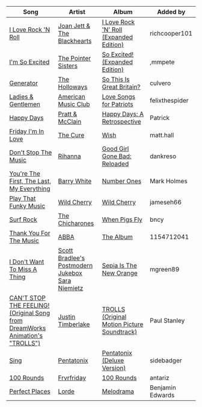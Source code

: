 | Song | Artist | Album | Added by |
|-|-|-|-|
| [I Love Rock 'N Roll](https://open.spotify.com/track/2Cdvbe2G4hZsnhNMKyGrie) | [Joan Jett & The Blackhearts](https://open.spotify.com/artist/1Fmb52lZ6Jv7FMWXXTPO3K) | [I Love Rock 'N' Roll (Expanded Edition)](https://open.spotify.com/album/555qwe1qUgLdee80TZ2CQt) | richcooper101 |
| [I'm So Excited](https://open.spotify.com/track/1ot6jEe4w4hYnsOPjd3xKQ) | [The Pointer Sisters](https://open.spotify.com/artist/2kreKea2n96dXjcyAU9j5N) | [So Excited! (Expanded Edition)](https://open.spotify.com/album/4iqsNkST0v1aaL3S0Fd4XS) | ,mmpete |
| [Generator](https://open.spotify.com/track/5huKxZxNzciArMf5RQ57Da) | [The Holloways](https://open.spotify.com/artist/0ucpA79hkvtJ2qtPv1yXVm) | [So This Is Great Britain?](https://open.spotify.com/album/7IZS1QsJHWSInicdoWbgmU) | culvero |
| [Ladies & Gentlemen](https://open.spotify.com/track/1m4qYkPWwJyqRRUDjyQfMl) | [American Music Club](https://open.spotify.com/artist/6uHjKRsYGaElOrKWlSEji3) | [Love Songs for Patriots](https://open.spotify.com/album/4PLf03nuJxwteJg1rPqELB) | felixthespider |
| [Happy Days](https://open.spotify.com/track/5o4OlXcNoZSAK5nYzZ2vEu) | [Pratt & McClain](https://open.spotify.com/artist/3vNHR4OsgOsktxndG612B7) | [Happy Days: A Retrospective](https://open.spotify.com/album/5hAdZsrx3T4eJFSUgPAeB1) | Patrick |
| [Friday I'm In Love](https://open.spotify.com/track/4QlzkaRHtU8gAdwqjWmO8n) | [The Cure](https://open.spotify.com/artist/7bu3H8JO7d0UbMoVzbo70s) | [Wish](https://open.spotify.com/album/0aEL0zQ4XLuxQP0j7sLlS1) | matt.hall |
| [Don't Stop The Music](https://open.spotify.com/track/0ByMNEPAPpOR5H69DVrTNy) | [Rihanna](https://open.spotify.com/artist/5pKCCKE2ajJHZ9KAiaK11H) | [Good Girl Gone Bad: Reloaded](https://open.spotify.com/album/3JSWZWeTHF4HDGt5Eozdy7) | dankreso |
| [You're The First, The Last, My Everything](https://open.spotify.com/track/6kOjNVGh1Gapc7224d20Ym) | [Barry White](https://open.spotify.com/artist/3rfgbfpPSfXY40lzRK7Syt) | [Number Ones](https://open.spotify.com/album/4jATpIchd56XOWEHVsd8ky) | Mark Holmes |
| [Play That Funky Music](https://open.spotify.com/track/5uuJruktM9fMdN9Va0DUMl) | [Wild Cherry](https://open.spotify.com/artist/4apX9tIeHb85yPyy4F6FJG) | [Wild Cherry](https://open.spotify.com/album/27ompw8zlrCkWMacS21ysX) | jameseh66 |
| [Surf Rock](https://open.spotify.com/track/386JsxSruXriZkH8v7z6gH) | [The Chicharones](https://open.spotify.com/artist/7mymzY5YnLV2oMFxgnN3x2) | [When Pigs Fly](https://open.spotify.com/album/0TrZIJ2N2tsAYT1hZ1cNwI) | bncy |
| [Thank You For The Music](https://open.spotify.com/track/08GOw3NsrJ0LsCCeyqzt3b) | [ABBA](https://open.spotify.com/artist/0LcJLqbBmaGUft1e9Mm8HV) | [The Album](https://open.spotify.com/album/5fLOHW1UXr1cJrnXiU3FBt) | 1154712041 |
| [I Don't Want To Miss A Thing](https://open.spotify.com/track/4Sq3jo9i1NUcByswZ1mRI6) | [Scott Bradlee's Postmodern Jukebox](https://open.spotify.com/artist/5HYNPEO2NNBONQkp3Mvwvc)<br>[Sara Niemietz](https://open.spotify.com/artist/4zGYxIc3gg75ks4rQcReSF) | [Sepia Is The New Orange](https://open.spotify.com/album/4EnUNHhTh0qZ9GyX0fL9Wp) | mgreen89 |
| [CAN'T STOP THE FEELING! (Original Song from DreamWorks Animation's "TROLLS")](https://open.spotify.com/track/1WkMMavIMc4JZ8cfMmxHkI) | [Justin Timberlake](https://open.spotify.com/artist/31TPClRtHm23RisEBtV3X7) | [TROLLS (Original Motion Picture Soundtrack)](https://open.spotify.com/album/65ayND23IInUPHJKsaAqe7) | Paul Stanley |
| [Sing](https://open.spotify.com/track/4940HtUKC4VDtiC5s4t4MT) | [Pentatonix](https://open.spotify.com/artist/26AHtbjWKiwYzsoGoUZq53) | [Pentatonix (Deluxe Version)](https://open.spotify.com/album/6qf9tE8pNRW0kX1Cucrixr) | sidebadger |
| [100 Rounds](https://open.spotify.com/track/5sJwRlYM8Wg9vGrfe0FNTO) | [Frvrfriday](https://open.spotify.com/artist/2jwmP4TgzTGqjCfcXMDayW) | [100 Rounds](https://open.spotify.com/album/405f18dnyh3ElPJj1tkshp) | antariz |
| [Perfect Places](https://open.spotify.com/track/7ARveOiD31w2Nq0n5FsSf8) | [Lorde](https://open.spotify.com/artist/163tK9Wjr9P9DmM0AVK7lm) | [Melodrama](https://open.spotify.com/album/2B87zXm9bOWvAJdkJBTpzF) | Benjamin Edwards |